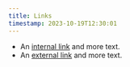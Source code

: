 ```yaml
---
title: Links
timestamp: 2023-10-19T12:30:01
---
```


* An [internal link](/with_todo) and more text.
* An [external link](https://rust-digger.code-maven.com/) and more text.

